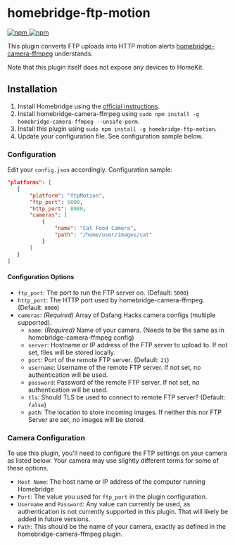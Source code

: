 # homebridge-ftp-motion

[![npm](https://img.shields.io/npm/v/homebridge-ftp-motion) ![npm](https://img.shields.io/npm/dt/homebridge-ftp-motion)](https://www.npmjs.com/package/homebridge-ftp-motion)

This plugin converts FTP uploads into HTTP motion alerts [homebridge-camera-ffmpeg](https://github.com/homebridge-plugins/homebridge-camera-ffmpeg) understands.

Note that this plugin itself does not expose any devices to HomeKit.

## Installation

1. Install Homebridge using the [official instructions](https://github.com/homebridge/homebridge/wiki).
2. Install homebridge-camera-ffmpeg using `sudo npm install -g homebridge-camera-ffmpeg --unsafe-perm`.
3. Install this plugin using `sudo npm install -g homebridge-ftp-motion`.
4. Update your configuration file. See configuration sample below.

### Configuration

Edit your `config.json` accordingly. Configuration sample:

 ```json
"platforms": [
    {
        "platform": "ftpMotion",
        "ftp_port": 5000,
        "http_port": 8080,
        "cameras": [
            {
                "name": "Cat Food Camera",
                "path": "/home/user/images/cat"
            }
        ]
    }
]
```

#### Configuration Options

- `ftp_port`: The port to run the FTP server on. (Default: `5000`)
- `http_port`: The HTTP port used by homebridge-camera-ffmpeg. (Default: `8080`)
- `cameras`: _(Required)_ Array of Dafang Hacks camera configs (multiple supported).
  - `name`: _(Required)_ Name of your camera. (Needs to be the same as in homebridge-camera-ffmpeg config)
  - `server`: Hostname or IP address of the FTP server to upload to. If not set, files will be stored locally.
  - `port`: Port of the remote FTP server. (Default: `21`)
  - `username`: Username of the remote FTP server. If not set, no authentication will be used.
  - `password`: Password of the remote FTP server. If not set, no authentication will be used.
  - `tls`: Should TLS be used to connect to remote FTP server? (Default: `false`)
  - `path`: The location to store incoming images. If neither this nor FTP Server are set, no images will be stored.

### Camera Configuration

To use this plugin, you'll need to configure the FTP settings on your camera as listed below. Your camera may use slightly different terms for some of these options.

- `Host Name`: The host name or IP address of the computer running Homebridge
- `Port`: The value you used for `ftp_port` in the plugin configuration.
- `Username` and `Password`: Any value can currently be used, as authentication is not currently supported in this plugin. That will likely be added in future versions.
- `Path`: This should be the name of your camera, exactly as defined in the homebridge-camera-ffmpeg plugin.
